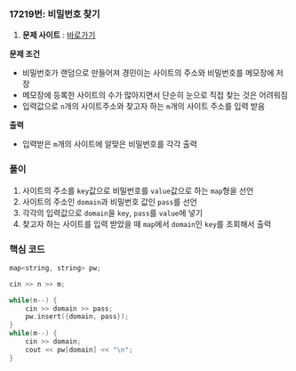 ### 17219번: 비밀번호 찾기

1. **문제 사이트** : [바로가기](https://www.acmicpc.net/problem/17219)

**문제 조건**
- 비밀번호가 랜덤으로 만들어져 경민이는 사이트의 주소와 비밀번호를 메모장에 저장
- 메모장에 등록한 사이트의 수가 많아지면서 단순히 눈으로 직접 찾는 것은 어려워짐
- 입력값으로 `n`개의 사이트주소와 찾고자 하는 `m`개의 사이트 주소를 입력 받음

**출력**  
- 입력받은 `m`개의 사이트에 알맞은 비밀번호를 각각 출력

### 풀이
1. 사이트의 주소를 `key`값으로 비밀번호를 `value`값으로 하는 `map`형을 선언
2. 사이트의 주소인 `domain`과 비밀번호 값인 `pass`를 선언
3. 각각의 입력값으로 `domain`을 `key`, `pass`를 `value`에 넣기
4. 찾고자 하는 사이트를 입력 받았을 때 `map`에서 `domain`인 `key`를 조회해서 출력

### 핵심 코드

```cpp
map<string, string> pw;

cin >> n >> m;

while(n--) {
    cin >> domain >> pass;
    pw.insert({domain, pass});
}
while(m--) {
    cin >> domain;
    cout << pw[domain] << "\n";
}
```